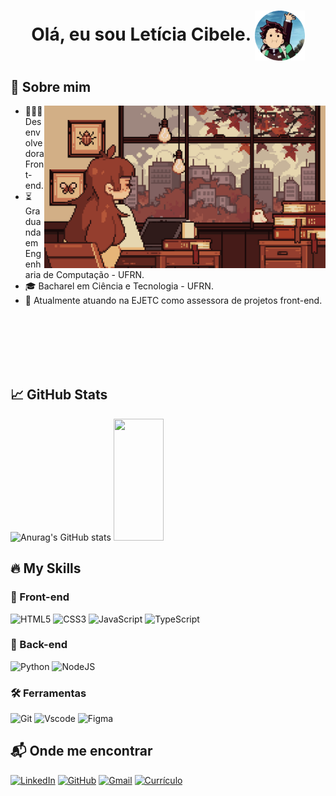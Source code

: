 <h1 align="center"> 
    Olá, eu sou Letícia Cibele.
    <img align="center" src="imagens/fotor-20241027182025.png" width=80>
</h1>

## 💫 Sobre mim

<img align="right" src="gifs/7her4ja.gif" width="450">

- 🧑🏽‍💻 Desenvolvedora Front-end.  
- ⏳ Graduanda em Engenharia de Computação - UFRN.  
- 🎓 Bacharel em Ciência e Tecnologia - UFRN.
- 💼 Atualmente atuando na EJETC como assessora de projetos front-end.

<br>
<br>
<br>
<br>
<br>

## 📈 GitHub Stats

![Anurag's GitHub stats](https://github-readme-stats.vercel.app/api?username=lehcibele&theme=gruvbox_light&show_icons=true)
<img width="40%" height="195px" src="https://github-readme-stats.vercel.app/api/top-langs/?username=lehcibele&layout=compact&theme=gruvbox_light" />


## 🔥 My Skills

### 🚀 Front-end

![HTML5](https://img.shields.io/badge/HTML5-E34F26?style=for-the-badge&logo=html5&logoColor=white)
![CSS3](https://img.shields.io/badge/CSS3-1572B6?style=for-the-badge&logo=css3&logoColor=white)
![JavaScript](https://img.shields.io/badge/JavaScript-F7DF1E?style=for-the-badge&logo=javascript&logoColor=black)
![TypeScript](https://img.shields.io/badge/TypeScript-007ACC?style=for-the-badge&logo=typescript&logoColor=white)

### 🧠 Back-end

![Python](https://img.shields.io/badge/python-3670A0?style=for-the-badge&logo=python&logoColor=ffdd54)
![NodeJS](https://img.shields.io/badge/node.js-6DA55F?style=for-the-badge&logo=node.js&logoColor=white)

### 🛠️ Ferramentas
![Git](https://img.shields.io/badge/GIT-E44C30?style=for-the-badge&logo=git&logoColor=white)
![Vscode](https://img.shields.io/badge/Vscode-007ACC?style=for-the-badge&logo=visual-studio-code&logoColor=white)
![Figma](https://img.shields.io/badge/Figma-696969?style=for-the-badge&logo=figma&logoColor=figma)

## 📬 Onde me encontrar

[![LinkedIn](https://img.shields.io/badge/LinkedIn-0077B5?style=for-the-badge&logo=linkedin&logoColor=white)](https://www.linkedin.com/in/let%C3%ADcia-cibele-94bb74311/)
[![GitHub](https://img.shields.io/badge/GitHub-100000?style=for-the-badge&logo=github&logoColor=white)](https://github.com/lehcibele)
[![Gmail](https://img.shields.io/badge/Gmail-333333?style=for-the-badge&logo=gmail&logoColor=red)](mailto:leticiacibele.cl@gmail.com)
[![Currículo](https://img.shields.io/badge/Currículo-00BFBF?style=for-the-badge&logo=readthedocs&logoColor=white)](https://drive.google.com/file/d/1TGgu606zGQEO9mikW4A2FxJhefLVUEZO/view?usp=sharing)

